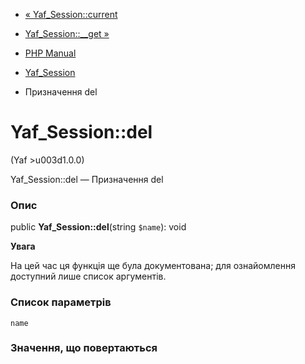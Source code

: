 - [« Yaf_Session::current](yaf-session.current.md)
- [Yaf_Session::\_\_get »](yaf-session.get.md)

- [PHP Manual](index.md)
- [Yaf_Session](class.yaf-session.md)
- Призначення del

# Yaf_Session::del

(Yaf \>u003d1.0.0)

Yaf_Session::del — Призначення del

### Опис

public **Yaf_Session::del**(string `$name`): void

**Увага**

На цей час ця функція ще була документована; для
ознайомлення доступний лише список аргументів.

### Список параметрів

`name`

### Значення, що повертаються
